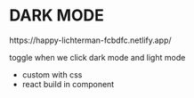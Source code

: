 <h1>DARK MODE</h1>
https://happy-lichterman-fcbdfc.netlify.app/
<br>


<p>toggle when we click dark mode and light mode 
<ul>
  <li>custom with css</li>
  <li>react build in component</li>
  </ul>
  
  
